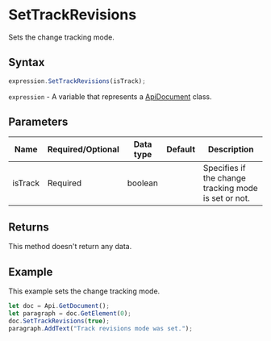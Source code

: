 # SetTrackRevisions

Sets the change tracking mode.

## Syntax

```javascript
expression.SetTrackRevisions(isTrack);
```

`expression` - A variable that represents a [ApiDocument](../ApiDocument.md) class.

## Parameters

| **Name** | **Required/Optional** | **Data type** | **Default** | **Description** |
| ------------- | ------------- | ------------- | ------------- | ------------- |
| isTrack | Required | boolean |  | Specifies if the change tracking mode is set or not. |

## Returns

This method doesn't return any data.

## Example

This example sets the change tracking mode.

```javascript
let doc = Api.GetDocument();
let paragraph = doc.GetElement(0);
doc.SetTrackRevisions(true);
paragraph.AddText("Track revisions mode was set.");
```
